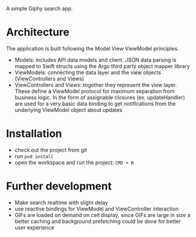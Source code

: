

A simple Giphy search app.

# Architecture

The application is built following the Model View ViewModel principles.
- Models: includes API data models and client. JSON data parsing is mapped to Swift structs using the Argo third party object mapper library
- ViewModels: connecting the data layer and the view objects (ViewControllers and Views)
- ViewControllers and Views: together they represent the view layer. These define a ViewModel protocol for maximum separation from business logic. In the form of assignable closures (ex. updateHandler) are used for a very basic data binding to get notifications from the underlying ViewModel object about updates

# Installation

- check out the project from git
- run `pod install`
- open the workspace and run the project: `CMD + R`

# Further development
- Make search realtime with slight delay
- use reactive bindings for ViewModel and ViewController interaction
- GIFs are loaded on demand on cell display, since GIFs are large in size a better caching and background prefetching could be done for better user experience
